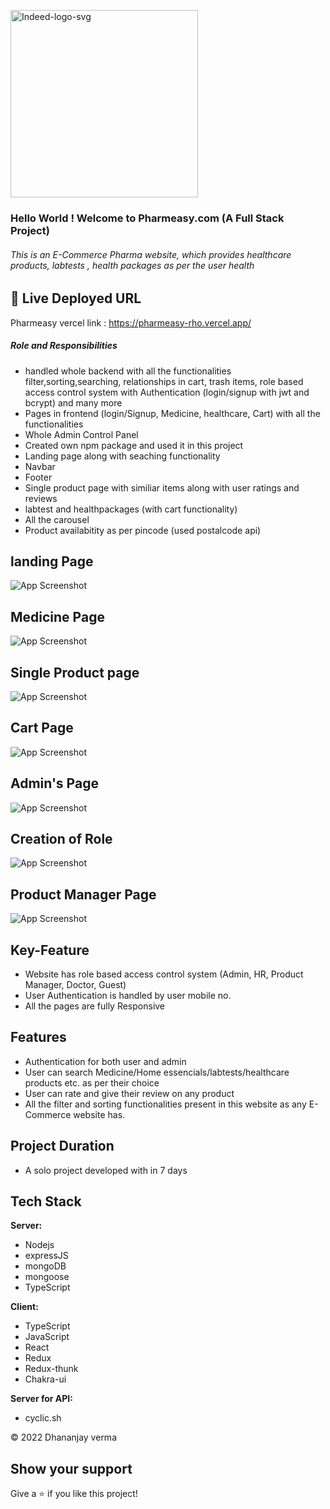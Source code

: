 <a href="https://pharmeasy-rho.vercel.app/"><img src="https://assets.pharmeasy.in/apothecary/images/logo_small.svg?dim=128x0" alt="Indeed-logo-svg" border="0" width='300px' /></a>

### Hello World ! Welcome to Pharmeasy.com (A Full Stack Project)

###### This is an E-Commerce Pharma website, which provides healthcare products, labtests , health packages as per the user health

## 🔗 Live Deployed URL

Pharmeasy vercel link : https://pharmeasy-rho.vercel.app/


##### Role and Responsibilities
- handled whole backend with all the functionalities filter,sorting,searching, relationships in cart, trash items, role based access control system with Authentication (login/signup with jwt and bcrypt) and many more
- Pages in frontend (login/Signup, Medicine, healthcare, Cart) with all the functionalities
- Whole Admin Control Panel
- Created own npm package and used it in this project
- Landing page along with seaching functionality
- Navbar
- Footer
- Single product page with similiar items along with user ratings and reviews
- labtest and healthpackages (with cart functionality)
- All the carousel
- Product availabitity as per pincode (used postalcode api)

## landing Page

![App Screenshot](https://user-images.githubusercontent.com/107462720/211258430-e7a44542-0e04-4101-95d6-835d4f12311b.png)


## Medicine Page

![App Screenshot](https://user-images.githubusercontent.com/107462720/211258886-126f2546-9be2-430a-95b8-c304622775d2.png)

## Single Product page

![App Screenshot](https://user-images.githubusercontent.com/107462720/211297038-c4ad9ea8-3825-4c9d-9bcf-e9060cd8934e.png)

## Cart Page

![App Screenshot](https://user-images.githubusercontent.com/107462720/211297160-b7b64c63-32ab-4f5d-a203-9c7dc0d8977e.png)

## Admin's Page

![App Screenshot](https://user-images.githubusercontent.com/107462720/211259102-afdca114-20a0-4a1c-bf7a-243e595a576f.png)

## Creation of Role

![App Screenshot](https://user-images.githubusercontent.com/107462720/211259176-6506639b-553d-453a-ba94-026980666d00.png)

## Product Manager Page

![App Screenshot](https://user-images.githubusercontent.com/107462720/211259356-1d11b626-d63c-4873-b76b-512318ffe157.png)

## Key-Feature

- Website has role based access control system (Admin, HR, Product Manager, Doctor, Guest)
- User Authentication is handled by user mobile no.
- All the pages are fully Responsive

## Features

- Authentication for both user and admin
- User can search Medicine/Home essencials/labtests/healthcare products etc. as per their choice
- User can rate and give their review on any product
- All the filter and sorting functionalities present in this website as any E-Commerce website has.

## Project Duration

- A solo project developed with in 7 days

## Tech Stack

**Server:**

- Nodejs
- expressJS
- mongoDB
- mongoose
- TypeScript

**Client:**

- TypeScript
- JavaScript
- React
- Redux
- Redux-thunk
- Chakra-ui

**Server for API:**

- cyclic.sh



© 2022 Dhananjay  verma 

## Show your support

Give a ⭐️ if you like this project!
